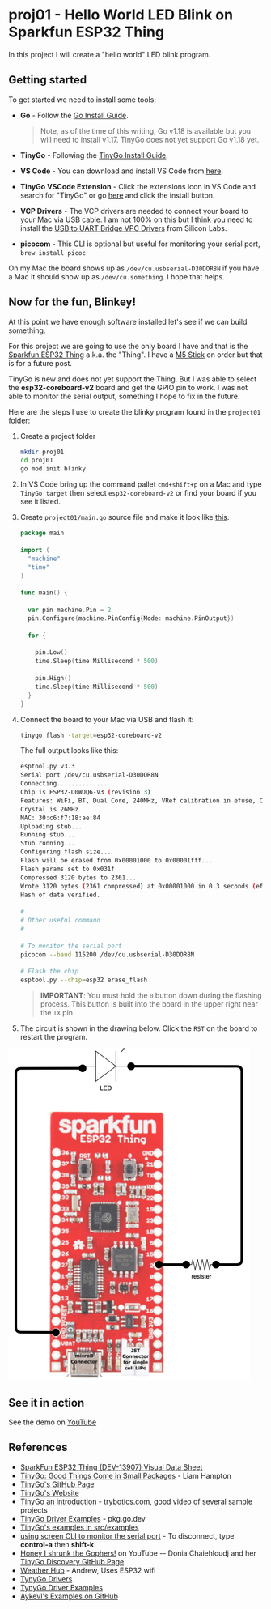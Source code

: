 # proj01 - Hello World LED Blink on Sparkfun ESP32 Thing

In this project I will create a "hello world" LED blink program.

## Getting started

To get started we need to install some tools:

* **Go** - Follow the [Go Install Guide](https://go.dev/doc/install). 
  >Note, as of the time of this writing, Go v1.18 is available but you will need to install v1.17. TinyGo does not yet support Go v1.18 yet.

* **TinyGo** - Following the [TinyGo Install Guide](https://tinygo.org/getting-started/install/).

* **VS Code** - You can download and install VS Code from [here](https://code.visualstudio.com/).

* **TinyGo VSCode Extension** - Click the extensions icon in VS Code and search for "TinyGo" or go [here](https://marketplace.visualstudio.com/items?itemName=tinygo.vscode-tinygo) and click the install button.

* **VCP Drivers** - The VCP drivers are needed to connect your board to your Mac via USB cable. I am not 100% on this but I think you need to install the [USB to UART Bridge VPC Drivers](https://www.silabs.com/developers/usb-to-uart-bridge-vcp-drivers) from Silicon Labs.
* **picocom** - This CLI is optional but useful for monitoring your serial port, `brew install picoc`

On my Mac the board shows up as `/dev/cu.usbserial-D30DOR8N` if you have a Mac it should show up as `/dev/cu.something`.  I hope that helps.

## Now for the fun, Blinkey!

At this point we have enough software installed let's see if we can build something.

For this project we are going to use the only board I have and that is the [Sparkfun ESP32 Thing](https://www.sparkfun.com/products/13907) a.k.a. the "Thing". I have a [M5 Stick](https://docs.m5stack.com/en/core/m5stickc_plus) on order but that is for a future post. 

TinyGo is new and does not yet support the Thing. But I was able to select the **esp32-coreboard-v2** board and get the GPIO pin to work.  I was not able to monitor the serial output, something I hope to fix in the future.

Here are the steps I use to create the blinky program found in the `project01` folder:

1. Create a project folder

    ```sh
    mkdir proj01
    cd proj01
    go mod init blinky
    ```

1. In VS Code bring up the command pallet `cmd+shift+p` on a Mac and type `TinyGo target` then select `esp32-coreboard-v2` or find your board if you see it listed.
1. Create `project01/main.go` source file and make it look like [this](main.go).

    ```go
    package main

    import (
      "machine"
      "time"
    )

    func main() {

      var pin machine.Pin = 2
      pin.Configure(machine.PinConfig{Mode: machine.PinOutput})

      for {

        pin.Low()
        time.Sleep(time.Millisecond * 500)

        pin.High()
        time.Sleep(time.Millisecond * 500)
      }
    }
    ```

1. Connect the board to your Mac via USB and flash it:
  
    ```sh
    tinygo flash -target=esp32-coreboard-v2
    ```

    The full output looks like this:

    ```sh
    esptool.py v3.3
    Serial port /dev/cu.usbserial-D30DOR8N
    Connecting..............
    Chip is ESP32-D0WDQ6-V3 (revision 3)
    Features: WiFi, BT, Dual Core, 240MHz, VRef calibration in efuse, Coding Scheme None
    Crystal is 26MHz
    MAC: 30:c6:f7:18:ae:84
    Uploading stub...
    Running stub...
    Stub running...
    Configuring flash size...
    Flash will be erased from 0x00001000 to 0x00001fff...
    Flash params set to 0x031f
    Compressed 3120 bytes to 2361...
    Wrote 3120 bytes (2361 compressed) at 0x00001000 in 0.3 seconds (effective 86.6 kbit/s)...
    Hash of data verified.

    #
    # Other useful command
    #

    # To monitor the serial port
    picocom --baud 115200 /dev/cu.usbserial-D30DOR8N

    # Flash the chip
    esptool.py --chip=esp32 erase_flash
    ```

    > **IMPORTANT**: You must hold the `0` button down during the flashing process.  This button is built into the board in the upper right near the `TX` pin.

1. The circuit is shown in the drawing below. Click the `RST` on the board to restart the program.
  
![](proj01.png)

## See it in action

See the demo on [YouTube](https://www.youtube.com/watch?v=3h1Oa36aLyA)

## References

* [SparkFun ESP32 Thing (DEV-13907) Visual Data Sheet](https://cdn.sparkfun.com/assets/learn_tutorials/5/0/7/ESP32ThingV1a.pdf)
* [TinyGo: Good Things Come in Small Packages](https://auth0.com/blog/tinygo-good-things-come-in-small-packages/?utm_source=content_synd&utm_medium=sc&utm_campaign=golang) - Liam Hampton
* [TinyGo's GitHub Page](https://github.com/tinygo-org/tinygo)
* [TinyGo's Website](https://tinygo.org/)
* [TinyGo an introduction](https://trybotics.com/project/tinygo-on-arduino-uno-an-introduction-6130f6) - trybotics.com, good video of several sample projects
* [TinyGo Driver Examples](https://pkg.go.dev/tinygo.org/x/drivers/examples) - pkg.go.dev
* [TinyGo's examples in src/examples](https://github.com/tinygo-org/tinygo/tree/release/src/examples)
* [using screen CLI to monitor the serial port](https://learn.sparkfun.com/tutorials/terminal-basics/command-line-windows-mac-linux#:~:text=You%20can%20now%20use%20the,now%20connected%20to%20that%20port!) - To disconnect, type **control-a** then **shift-k**.
* [Honey I shrunk the Gophers!](https://www.youtube.com/watch?v=2v91Rff4Ipk&list=PL9DQRFSnwAyM7Ti02BUS1FEFNQV_dQGjJ&index=4) on YouTube -- Donia Chaiehloudj and her [TinyGo Discovery GitHub Page](https://github.com/doniacld/tinygo-discovery)
* [Weather Hub](https://github.com/ardnew/weatherhub) - Andrew, Uses ESP32 wifi
* [TynyGo Drivers](https://github.com/tinygo-org/drivers)
* [TynyGo Driver Examples](https://github.com/tinygo-org/drivers/tree/release/examples)
* [Aykevl's Examples on GitHub](https://github.com/aykevl/things)
